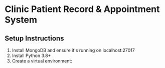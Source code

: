 # Clinic Patient Record & Appointment System

## Setup Instructions
1. Install MongoDB and ensure it's running on localhost:27017
2. Install Python 3.8+
3. Create a virtual environment: